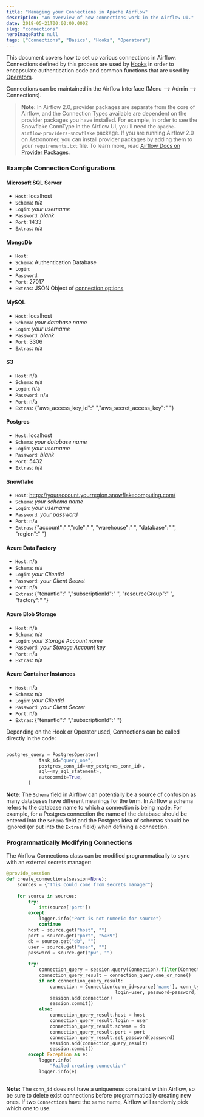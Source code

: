 ```yaml
---
title: "Managing your Connections in Apache Airflow"
description: "An overview of how connections work in the Airflow UI."
date: 2018-05-21T00:00:00.000Z
slug: "connections"
heroImagePath: null
tags: ["Connections", "Basics", "Hooks", "Operators"]
---
```


This document covers how to set up various connections in Airflow. Connections defined by this process are used by [Hooks](https://airflow.apache.org/concepts.html#hooks) in order to encapsulate authentication code and common functions that are used by [Operators](https://airflow.apache.org/concepts.html#operators).

Connections can be maintained in the Airflow Interface (Menu --> Admin --> Connections).

> **Note:** In Airflow 2.0, provider packages are separate from the core of Airflow, and the Connection Types available are dependent on the provider packages you have installed. For example, in order to see the Snowflake ConnType in the Airflow UI, you'll need the `apache-airflow-providers-snowflake` package. If you are running Airflow 2.0 on Astronomer, you can install provider packages by adding them to your `requirements.txt` file. To learn more, read [Airflow Docs on Provider Packages](https://airflow.apache.org/docs/apache-airflow-providers/index.html).

### Example Connection Configurations

#### Microsoft SQL Server

* `Host`: localhost
* `Schema`: n/a
* `Login`: _your username_
* `Password`: _blank_
* `Port`: 1433
* `Extras`: n/a

#### MongoDb

* `Host`:
* `Schema`: Authentication Database
* `Login`:
* `Password`:
* `Port`: 27017
* `Extras`: JSON Object of [connection options](https://docs.mongodb.com/manual/reference/connection-string/#connection-string-options)

#### MySQL

* `Host`: localhost
* `Schema`: _your database name_
* `Login`: _your username_
* `Password`: _blank_
* `Port`: 3306
* `Extras`: n/a

#### S3

* `Host`: n/a
* `Schema`: n/a
* `Login`: n/a
* `Password`: n/a
* `Port`: n/a
* `Extras`: {"aws_access_key_id":" ","aws_secret_access_key":" "}

#### Postgres

* `Host`: localhost
* `Schema`: _your database name_
* `Login`: _your username_
* `Password`: _blank_
* `Port`: 5432
* `Extras`: n/a

#### Snowflake

* `Host`: https://youraccount.yourregion.snowflakecomputing.com/
* `Schema`: _your schema name_
* `Login`: _your username_
* `Password`: _your password_
* `Port`: n/a
* `Extras`: {"account":" ","role":" ", "warehouse":" ", "database":" ", "region":" "}

#### Azure Data Factory

* `Host`: n/a
* `Schema`: n/a
* `Login`: _your ClientId_
* `Password`: _your Client Secret_
* `Port`: n/a
* `Extras`: {"tenantId":" ","subscriptionId":" ", "resourceGroup":" ", "factory":" "}

#### Azure Blob Storage

* `Host`: n/a
* `Schema`: n/a
* `Login`: _your Storage Account name_
* `Password`: _your Storage Account key_
* `Port`: n/a
* `Extras`: n/a

#### Azure Container Instances

* `Host`: n/a
* `Schema`: n/a
* `Login`: _your ClientId_
* `Password`: _your Client Secret_
* `Port`: n/a
* `Extras`: {"tenantId":" ","subscriptionId":" "}

Depending on the Hook or Operator used, Connections can be called directly in the code:

```python

postgres_query = PostgresOperator(
            task_id="query_one",
            postgres_conn_id=<my_postgres_conn_id>,
            sql=<my_sql_statement>,
            autocommit=True,
        )
```


**Note**: The `Schema` field in Airflow can potentially be a source of confusion as many databases have different meanings for the term.  In Airflow a schema refers to the database name to which a connection is being made.  For example, for a Postgres connection the name of the database should be entered into the `Schema` field and the Postgres idea of schemas should be ignored (or put into the `Extras` field) when defining a connection.

### Programmatically Modifying Connections
The Airflow Connections class can be modified programmatically to sync with an external secrets manager:

```python
@provide_session
def create_connections(session=None):
    sources = {"This could come from secrets manager"}
​
    for source in sources:
        try:
            int(source['port'])
        except:
            logger.info("Port is not numeric for source")
            continue
        host = source.get("host", "")
        port = source.get("port", "5439")
        db = source.get("db", "")
        user = source.get("user", "")
        password = source.get("pw", "")
​
        try:
            connection_query = session.query(Connection).filter(Connection.conn_id == source['name'],)
            connection_query_result = connection_query.one_or_none()
            if not connection_query_result:                    
                connection = Connection(conn_id=source['name'], conn_type='postgres', host=host, port=port,
                                        login=user, password=password, schema=db)
                session.add(connection)
                session.commit()
            else:
                connection_query_result.host = host
                connection_query_result.login = user
                connection_query_result.schema = db
                connection_query_result.port = port
                connection_query_result.set_password(password)
                session.add(connection_query_result)
                session.commit()
        except Exception as e:
            logger.info(
                "Failed creating connection"
            logger.info(e)
				
```

**Note:** The `conn_id` does not have a uniqueness constraint within Airflow, so be sure to delete exist connections before programmatically creating new ones. If two `Connections` have the same name, Airflow will randomly pick which one to use.
